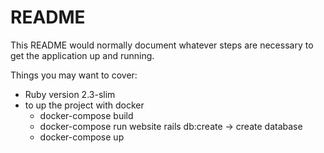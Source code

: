# README

This README would normally document whatever steps are necessary to get the
application up and running.

Things you may want to cover:


* Ruby version 2.3-slim
* to up the project with docker
   - docker-compose build
   - docker-compose run website rails db:create -> create database
   - docker-compose up
